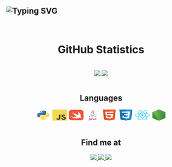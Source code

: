 
## ![Typing SVG](https://readme-typing-svg.herokuapp.com/?color=FFFFFFFF&size=25&center=true&vCenter=true&width=1000&lines=👋+Hello+guys!;I'm+Gustavo!;I'm+gratuating+in+Information+Systems+at+Cin+UFPE!;Be+Welcome!+:%29)


<div align="center">
  <div style="display: inline_block"><br></div>
  <h1 align="center"> GitHub Statistics </h1>
  <div style="display: inline_block"><br></div>
  <a href="https://github.com/gustavo-ghcs/">
  <img height=150 align="center" src="https://github-readme-stats.vercel.app/api?username=gustavo-ghcs&langs_count=16&theme=dracula" />
</a>
<a href="https://github.com/gustavo-ghcs/">
  <img height=150 align="center" src="https://github-readme-stats.vercel.app/api/top-langs?username=gustavo-ghcs&layout=compact&langs_count=16&theme=dracula" />
</a>
</div>
  
<div align="center">
  <div style="display: inline_block"><br></div>
  <h2 align="center"> Languages </h2>
  <img align="center" height="30" width="40" alt="python-icon" src="https://raw.githubusercontent.com/devicons/devicon/master/icons/python/python-original.svg">
  <img align="center" height="30" width="40" alt="js-icon" src="https://raw.githubusercontent.com/devicons/devicon/master/icons/javascript/javascript-original.svg">
  <img align="center" height="30" width="40" alt="swift-icon" src="https://github.com/devicons/devicon/blob/master/icons/swift/swift-original.svg">
  <img align="center" height="30" width="40" alt="java-icon" src="https://github.com/devicons/devicon/blob/master/icons/java/java-original-wordmark.svg">
  <img align="center" height="30" width="40" alt="html5-icon" src="https://github.com/devicons/devicon/blob/master/icons/html5/html5-original.svg">
  <img align="center" height="30" width="40" alt="css-icon" src="https://github.com/devicons/devicon/blob/master/icons/css3/css3-original.svg">
  <img align="center" height="30" width="40" alt="react-icon" src="https://github.com/devicons/devicon/blob/master/icons/react/react-original.svg">
  <img align="center" height="30" width="40" alt="nodejs-icon" src="https://raw.githubusercontent.com/devicons/devicon/master/icons/nodejs/nodejs-original.svg">
</div>

<div align="center">
  <div style="display: inline_block"><br></div>
  <h2 align="center"> Find me at </h2>
  <a href="mailto: ghv.guga@gmail.com" target="_blank">
    <img width="29" src="https://github.com/LuigiGf/LuigiGf/blob/main/gmail.svg">
  </a>
  <a href="https://instagram.com/ghvguga" target="_blank">
    <img width="25" src="https://github.com/LuigiGf/LuigiGf/blob/main/instagram.png">
  </a>
  <a href="http://linkedin.com/in/gustavo-de-hollanda/" target="_blank">
    <img width="25" src="https://github.com/LuigiGf/LuigiGf/blob/main/linkedin.svg">
  </a>
</div>
